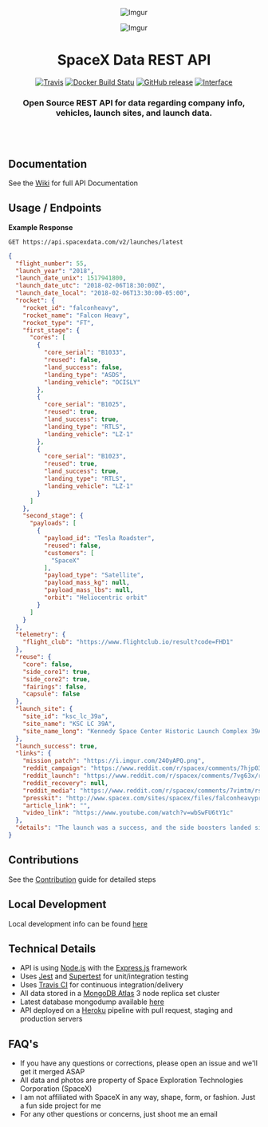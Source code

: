 <div align="center">

![Imgur](http://i.imgur.com/eL73Iit.png)

![Imgur](https://i.imgur.com/l0y1El1.jpg)

# SpaceX Data REST API

[![Travis](https://img.shields.io/travis/r-spacex/SpaceX-API.svg?style=flat-square)](https://travis-ci.org/r-spacex/SpaceX-API)
[![Docker Build Statu](https://img.shields.io/docker/build/jakewmeyer/spacex-api.svg?style=flat-square)](https://hub.docker.com/r/jakewmeyer/spacex-api/)
[![GitHub release](https://img.shields.io/github/release/r-spacex/SpaceX-API.svg?style=flat-square)]()
[![Interface](https://img.shields.io/badge/interface-REST-brightgreen.svg?style=flat-square)]()

### Open Source REST API for data regarding company info, vehicles, launch sites, and launch data.
<br></br>

</div>

## Documentation
See the [Wiki](https://github.com/r-spacex/SpaceX-API/wiki) for full API Documentation

## Usage / Endpoints

**Example Response**

```http
GET https://api.spacexdata.com/v2/launches/latest
```

```json
{
  "flight_number": 55,
  "launch_year": "2018",
  "launch_date_unix": 1517941800,
  "launch_date_utc": "2018-02-06T18:30:00Z",
  "launch_date_local": "2018-02-06T13:30:00-05:00",
  "rocket": {
    "rocket_id": "falconheavy",
    "rocket_name": "Falcon Heavy",
    "rocket_type": "FT",
    "first_stage": {
      "cores": [
        {
          "core_serial": "B1033",
          "reused": false,
          "land_success": false,
          "landing_type": "ASDS",
          "landing_vehicle": "OCISLY"
        },
        {
          "core_serial": "B1025",
          "reused": true,
          "land_success": true,
          "landing_type": "RTLS",
          "landing_vehicle": "LZ-1"
        },
        {
          "core_serial": "B1023",
          "reused": true,
          "land_success": true,
          "landing_type": "RTLS",
          "landing_vehicle": "LZ-1"
        }
      ]
    },
    "second_stage": {
      "payloads": [
        {
          "payload_id": "Tesla Roadster",
          "reused": false,
          "customers": [
            "SpaceX"
          ],
          "payload_type": "Satellite",
          "payload_mass_kg": null,
          "payload_mass_lbs": null,
          "orbit": "Heliocentric orbit"
        }
      ]
    }
  },
  "telemetry": {
    "flight_club": "https://www.flightclub.io/result?code=FHD1"
  },
  "reuse": {
    "core": false,
    "side_core1": true,
    "side_core2": true,
    "fairings": false,
    "capsule": false
  },
  "launch_site": {
    "site_id": "ksc_lc_39a",
    "site_name": "KSC LC 39A",
    "site_name_long": "Kennedy Space Center Historic Launch Complex 39A"
  },
  "launch_success": true,
  "links": {
    "mission_patch": "https://i.imgur.com/24OyAPQ.png",
    "reddit_campaign": "https://www.reddit.com/r/spacex/comments/7hjp03/falcon_heavy_demo_launch_campaign_thread/",
    "reddit_launch": "https://www.reddit.com/r/spacex/comments/7vg63x/rspacex_falcon_heavy_test_flight_official_launch/",
    "reddit_recovery": null,
    "reddit_media": "https://www.reddit.com/r/spacex/comments/7vimtm/rspacex_falcon_heavy_test_flight_media_thread/",
    "presskit": "http://www.spacex.com/sites/spacex/files/falconheavypresskit_v1.pdf",
    "article_link": "",
    "video_link": "https://www.youtube.com/watch?v=wbSwFU6tY1c"
  },
  "details": "The launch was a success, and the side boosters landed simultaneously at adjacent ground pads. Drone ship landing of the central core is unconfirmed. Final burn to heliocentric mars-earth orbit is expected after the second stage and payload pass through the Van Allen belts, followed by payload separation."
}
```

## Contributions
See the [Contribution](https://github.com/r-spacex/SpaceX-API/blob/master/CONTRIBUTING.md) guide for detailed steps

## Local Development
Local development info can be found [here](https://github.com/r-spacex/SpaceX-API/wiki/Local-Development)

## Technical Details
* API is using [Node.js](https://nodejs.org/en/) with the [Express.js](https://expressjs.com/) framework
* Uses [Jest](https://facebook.github.io/jest/) and [Supertest](https://github.com/visionmedia/supertest) for unit/integration testing
* Uses [Travis CI](https://travis-ci.org/) for continuous integration/delivery
* All data stored in a [MongoDB Atlas](https://www.mongodb.com/cloud/atlas) 3 node replica set cluster
* Latest database mongodump available [here](https://drive.google.com/drive/folders/0B2DdgKR4GR4xdk1sRGowcUZXeE0?usp=sharing)
* API deployed on a [Heroku](https://www.heroku.com/) pipeline with pull request, staging and production servers

## FAQ's
* If you have any questions or corrections, please open an issue and we'll get it merged ASAP
* All data and photos are property of Space Exploration Technologies Corporation (SpaceX)
* I am not affiliated with SpaceX in any way, shape, form, or fashion. Just a fun side project for me
* For any other questions or concerns, just shoot me an email
